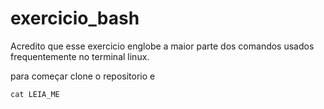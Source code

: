 # exercicio_bash
Acredito que esse exercicio englobe a maior parte dos comandos usados frequentemente no terminal linux.

para começar clone o repositorio e 

    cat LEIA_ME
